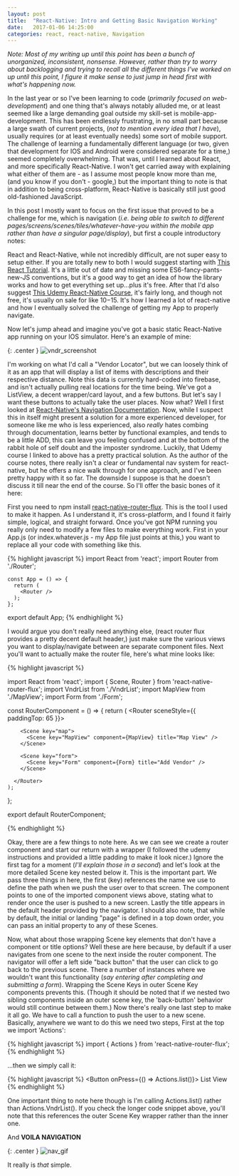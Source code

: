 ```yaml
---
layout: post
title:  "React-Native: Intro and Getting Basic Navigation Working"
date:   2017-01-06 14:25:00
categories: react, react-native, Navigation
---
```


*Note: Most of my writing up until this point has been a bunch of unorganized, inconsistent, nonsense. However, rather than try to worry about backlogging and trying to recall all the different things I've worked on up until this point, I figure it make sense to just jump in head first with what's happening now.*

  In the last year or so I've been learning to code (*primarily focused on web-development*) and one thing that's always notably alluded me, or at least seemed like a large demanding goal outside my skill-set is mobile-app-development. This has been endlessly frustrating, in no small part because a large swath of current projects, (*not to mention every idea that I have*), usually requires (or at least eventually needs) some sort of mobile support. The challenge of learning a fundamentally different language (or two, given that development for IOS and Android were considered separate for a time,) seemed completely overwhelming. That was, until I learned about React, and more specifically React-Native. I won't get carried away with explaining what either of them are - as I assume most people know more than me, (and you know if you don't - google,) but the important thing to note is that in addition to being cross-platform, React-Native is basically still just good old-fashioned JavaScript.

  In this post I mostly want to focus on the first issue that proved to be a  challenge for me, which is navigation (*i.e. being able to switch to different pages/screens/scenes/tiles/whatever-have-you within the mobile app rather than have a singular page/display*), but first a couple introductory notes:

  React and React-Native, while not incredibly difficult, are not super easy to setup either. If you are totally new to both I would suggest starting with [This React Tutorial]. It's a little out of date and missing some ES6-fancy-pants-new-JS conventions, but it's a good way to get an idea of how the library works and how to get everything set up...plus it's free. After that I'd also suggest [This Udemy React-Native Course], it's fairly long, and though not free, it's usually on sale for like $10-$15. It's how I learned a lot of react-native and how I eventually solved the challenge of getting my App to properly navigate.

  Now let's jump ahead and imagine you've got a basic static React-Native app running on your IOS simulator. Here's an example of mine:

  {: .center }
  ![vndr_screenshot](/img/navigation_vndr_screenshot.png)

  I'm working on what I'd call a "Vendor Locator", but we can loosely think of it as an app that will display a list of items with descriptions and their respective distance. Note this data is currently hard-coded into firebase, and isn't actually pulling real locations for the time being. We've got a ListView, a decent wrapper/card layout, and a few buttons. But let's say I want these buttons to actually take the user places. Now what? Well I first looked at [React-Native's Navigation Documentation]. Now, while I suspect this in itself might present a solution for a more experienced developer, for someone like me who is less experienced, also *really* hates combing through documentation, learns better by functional examples, and tends to be a little ADD, this can leave you feeling confused and at the bottom of the rabbit hole of self doubt and the imposter syndrome. Luckily, that Udemy course I linked to above has a pretty practical solution. As the author of the course notes, there really isn't a clear or fundamental nav system for react-native, but he offers a nice walk through for one approach, and I've been pretty happy with it so far. The downside I suppose is that he doesn't discuss it till near the end of the course. So I'll offer the basic bones of it here:

  First you need to npm install [react-native-router-flux]. This is the tool I used to make it happen. As I understand it, it's cross-platform, and I found it fairly simple, logical, and straight forward. Once you've got NPM running you really only need to modify a few files to make everything work. First in your App.js (or index.whatever.js - my App file just points at this,) you want to replace all your code with something like this.

  {% highlight javascript %}
  import React from 'react';
  import Router from './Router';


    const App = () => {
      return (
        <Router />
      );
    };

  export default App;
  {% endhighlight %}

  I would argue you don't really need anything else, (react router flux provides a pretty decent default header,) just make sure the various views you want to display/navigate between are separate component files.  Next you'll want to actually make the router file, here's what mine looks like:

  {% highlight javascript %}

  import React from 'react';
  import { Scene, Router } from 'react-native-router-flux';
  import VndrList from './VndrList';
  import MapView from './MapView';
  import Form from './Form';

  const RouterComponent = () => {
    return (
      <Router sceneStyle={{ paddingTop: 65 }}>
        <Scene key="list">
          <Scene key="VndrList" component={VndrList} title="List View" />
        </Scene>

        <Scene key="map">
          <Scene key="MapView" component={MapView} title="Map View" />
        </Scene>

        <Scene key="form">
          <Scene key="Form" component={Form} title="Add Vendor" />
        </Scene>

      </Router>
    );
  };

  export default RouterComponent;

  {% endhighlight %}

  Okay, there are a few things to note here. As we can see we create a router component and start our return with a <Router> wrapper (I followed the udemy instructions and provided a little padding to make it look nicer.) Ignore the first <Scene key> tag for a moment (*I'll explain those in a second*) and let's look at the more detailed Scene key nested below it. This is the important part. We pass three things in here, the first (key) references the name we use to define the path when we push the user over to that screen. The component points to one of the imported component views above, stating what to render once the user is pushed to a new screen. Lastly the title appears in the default header provided by the navigator. I should also note, that while by default, the initial or landing "page" is defined in a top down order, you can pass an initial property to any of these Scenes.

  Now, what about those wrapping Scene key elements that don't have a component or title options?  Well these are here because, by default if a user navigates from one scene to the next inside the router component. The navigator will offer a left side "back button" that the user can click to go back to the previous scene. There a number of instances where we wouldn't want this functionality (*say entering after completing and submitting a form*). Wrapping the Scene Keys in outer Scene Key components prevents this. (Though it should be noted that if we nested two sibling components inside an outer scene key, the 'back-button' behavior would still continue between them.) Now there's really one last step to make it all go. We have to call a function to push the user to a new scene. Basically, anywhere we want to do this we need two steps, First at the top we import 'Actions':

  {% highlight javascript %}
    import { Actions } from 'react-native-router-flux';
  {% endhighlight %}

  ...then we simply call it:

  {% highlight javascript %}
    <Button onPress={() => Actions.list()}> List View </Button>
  {% endhighlight %}

  One important thing to note here though is I'm calling Actions.list() rather than Actions.VndrList(). If you check the longer code snippet above, you'll note that this references the outer Scene Key wrapper rather than the inner one.

  And **VOILA NAVIGATION**

  {: .center }
  ![nav_gif](/img/nav_recording.gif)

  It really is *that* simple.  


  [This React Tutorial]: https://online.reacttraining.com/p/reactjsfundamentals
  [This Udemy React-Native Course]: https://www.udemy.com/the-complete-react-native-and-redux-course/
  [React-Native's Navigation Documentation]: https://facebook.github.io/react-native/docs/navigation.html
  [react-native-router-flux]: https://github.com/aksonov/react-native-router-flux
